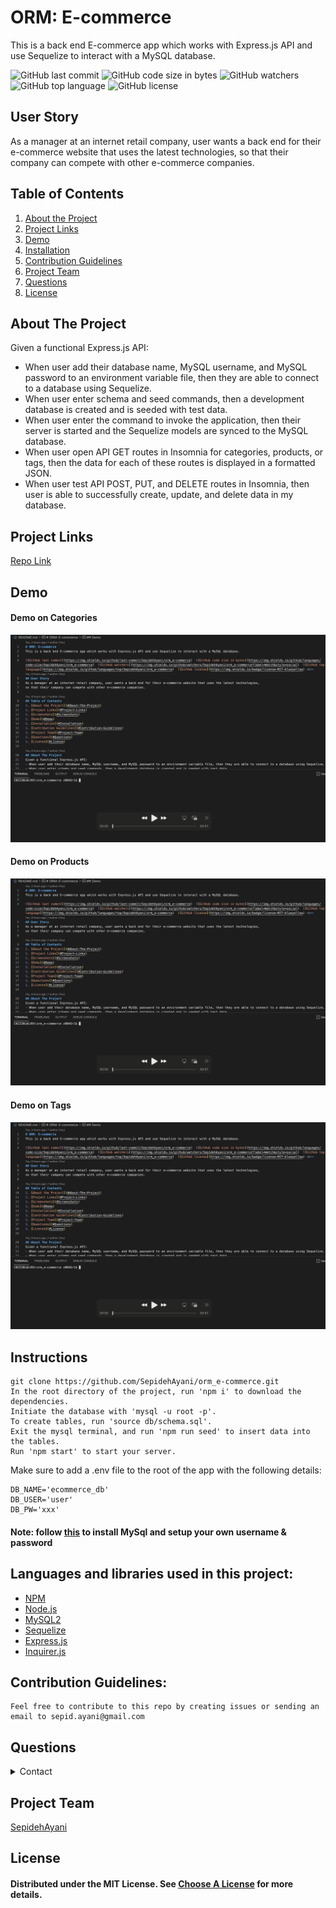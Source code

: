 # ORM: E-commerce
This is a back end E-commerce app which works with Express.js API and use Sequelize to interact with a MySQL database.

![GitHub last commit](https://img.shields.io/github/last-commit/SepidehAyani/orm_e-commerce)  ![GitHub code size in bytes](https://img.shields.io/github/languages/code-size/SepidehAyani/orm_e-commerce)  ![GitHub watchers](https://img.shields.io/github/watchers/SepidehAyani/orm_e-commerce?label=Watch&style=social)  ![GitHub top language](https://img.shields.io/github/languages/top/SepidehAyani/orm_e-commerce)  ![GitHub license](https://img.shields.io/badge/license-MIT-blueyellow) <br> 
## User Story
As a manager at an internet retail company, user wants a back end for their e-commerce website that uses the latest technologies,
so that their company can compete with other e-commerce companies.

## Table of Contents 
1. [About the Project](#About-The-Project)
1. [Project Links](#Project-Links)
1. [Demo](#Demo)
1. [Installation](#Installation)
1. [Contribution Guidelines](#Contribution-Guidelines)
1. [Project Team](#Project-Team)
1. [Questions](#Questions)
1. [License](#License)

## About The Project
Given a functional Express.js API: 
- When user add their database name, MySQL username, and MySQL password to an environment variable file, then they are able to connect to a database using Sequelize.
- When user enter schema and seed commands, then a development database is created and is seeded with test data.
- When user enter the command to invoke the application, then their server is started and the Sequelize models are synced to the MySQL database.
- When user open API GET routes in Insomnia for categories, products, or tags, then the data for each of these routes is displayed in a formatted JSON.
- When user test API POST, PUT, and DELETE routes in Insomnia, then user is able to successfully create, update, and delete data in my database.

## Project Links
[Repo Link](https://github.com/SepidehAyani/orm_e-commerce) <br>

## Demo
#### Demo on Categories
[![Demo on Categories](assets/demo.png)](assets/demo-categories.mov)
#### Demo on Products
[![Demo on Products](assets/demo.png)](assets/demo-products.mov)
#### Demo on Tags
[![Demo on Tags](assets/demo.png)](assets/demo-tags.mov)

## Instructions
```  
git clone https://github.com/SepidehAyani/orm_e-commerce.git
In the root directory of the project, run 'npm i' to download the dependencies.
Initiate the database with 'mysql -u root -p'.
To create tables, run 'source db/schema.sql'.
Exit the mysql terminal, and run 'npm run seed' to insert data into the tables.
Run 'npm start' to start your server.
```
Make sure to add a .env file to the root of the app with the following details:
```
DB_NAME='ecommerce_db'
DB_USER='user'
DB_PW='xxx'
```

#### Note: follow [this](https://flaviocopes.com/mysql-how-to-install/) to install MySql and setup your own username & password

## Languages and libraries used in this project:
- <a href="https://www.npmjs.com/">NPM</a>
- <a href="https://nodejs.org/">Node.js</a>
- <a href="https://www.npmjs.com/package/mysql2">MySQL2</a>
- <a href="https://sequelize.org/">Sequelize</a>
- <a href="https://www.npmjs.com/package/express">Express.js</a>
- <a href="https://www.npmjs.com/package/inquirer">Inquirer.js</a>

## Contribution Guidelines:
```  
Feel free to contribute to this repo by creating issues or sending an email to sepid.ayani@gmail.com
```

## Questions
<details>
    <summary>Contact</summary>
    sepid.ayani@gmail.com
</details>

## Project Team
[SepidehAyani](https://github.com/SepidehAyani) <br>

## License
#### Distributed under the MIT License. See [Choose A License](https://choosealicense.com/) for more details.